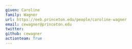 ```yaml
---
given: Caroline
family: Wagner
url: https://eeb.princeton.edu/people/caroline-wagner
email: cewagner@princeton.edu
twitter:
github: cewagner
actionteam: True
---
```

